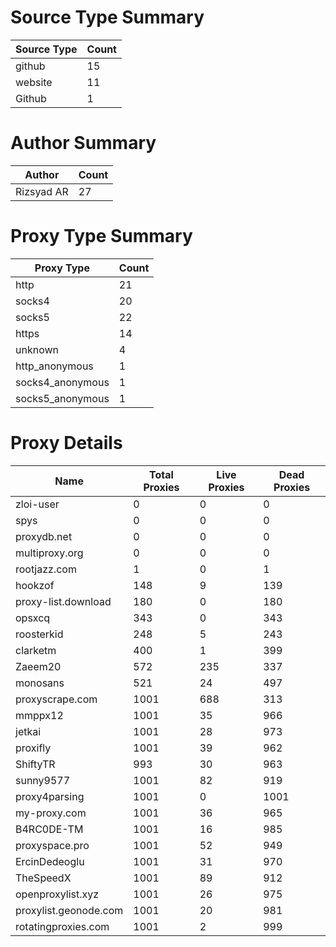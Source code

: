 # Source Type Summary

| Source Type | Count |
|-------------|-------|
| github | 15 |
| website | 11 |
| Github | 1 |


# Author Summary

| Author | Count |
|--------|-------|
| Rizsyad AR | 27 |


# Proxy Type Summary

| Proxy Type | Count |
|------------|-------|
| http | 21 |
| socks4 | 20 |
| socks5 | 22 |
| https | 14 |
| unknown | 4 |
| http_anonymous | 1 |
| socks4_anonymous | 1 |
| socks5_anonymous | 1 |


# Proxy Details

| Name | Total Proxies | Live Proxies | Dead Proxies |
|------|---------------|--------------|---------------|
| zloi-user | 0 | 0 | 0 |
| spys | 0 | 0 | 0 |
| proxydb.net | 0 | 0 | 0 |
| multiproxy.org | 0 | 0 | 0 |
| rootjazz.com | 1 | 0 | 1 |
| hookzof | 148 | 9 | 139 |
| proxy-list.download | 180 | 0 | 180 |
| opsxcq | 343 | 0 | 343 |
| roosterkid | 248 | 5 | 243 |
| clarketm | 400 | 1 | 399 |
| Zaeem20 | 572 | 235 | 337 |
| monosans | 521 | 24 | 497 |
| proxyscrape.com | 1001 | 688 | 313 |
| mmppx12 | 1001 | 35 | 966 |
| jetkai | 1001 | 28 | 973 |
| proxifly | 1001 | 39 | 962 |
| ShiftyTR | 993 | 30 | 963 |
| sunny9577 | 1001 | 82 | 919 |
| proxy4parsing | 1001 | 0 | 1001 |
| my-proxy.com | 1001 | 36 | 965 |
| B4RC0DE-TM | 1001 | 16 | 985 |
| proxyspace.pro | 1001 | 52 | 949 |
| ErcinDedeoglu | 1001 | 31 | 970 |
| TheSpeedX | 1001 | 89 | 912 |
| openproxylist.xyz | 1001 | 26 | 975 |
| proxylist.geonode.com | 1001 | 20 | 981 |
| rotatingproxies.com | 1001 | 2 | 999 |
